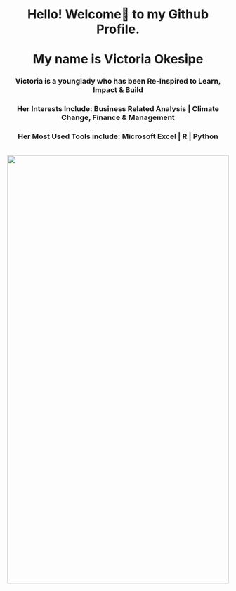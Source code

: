 <!DOCTYPE HTML>
<html>
<head>
  <meta charset="utf-8">
  <meta name="viewport" content="width=device-width, initial-scale=1.0"> 
  </head>
 
<body> 
  
  <h1 align="center"> Hello! Welcome🤝 to my Github Profile. <br> <br/> My name is Victoria Okesipe </h1>
  <h3 align="center"> Victoria is a younglady who has been Re-Inspired to Learn, Impact & Build </h3>
  <h3 align="center"> Her Interests Include: Business Related Analysis | Climate Change, Finance & Management </h3>
  <h3 align="center"> Her Most Used Tools include: Microsoft Excel | R | Python </h3>
  
  
   <br>                 
  <div >
      <img src="github_victoria_okesipe.JPG" width="100%" height="50%" >
  </div>
   <br/>
 
 
 
  
    
    
</body>
</html>
